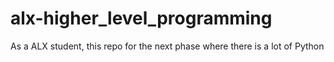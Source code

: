 # alx-higher_level_programming
As  a ALX student, this repo for the next phase where there is a lot of Python
